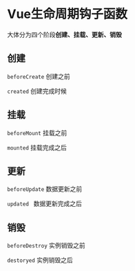 # Vue生命周期钩子函数

大体分为四个阶段**创建、挂载、更新、销毁**

## 创建

`beforeCreate` 创建之前

`created`  创建完成时候

## 挂载

`beforeMount` 挂载之前

`mounted` 挂载完成之后

## 更新

`beforeUpdate` 数据更新之前

`updated ` 数据更新完成之后

## 销毁

`beforeDestroy` 实例销毁之前

`destoryed` 实例销毁之后
